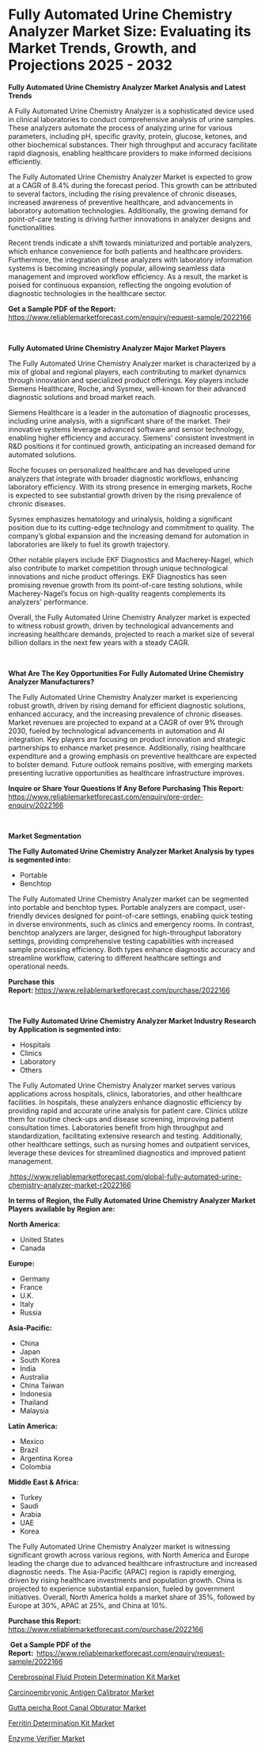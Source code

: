 <p><h1>Fully Automated Urine Chemistry Analyzer Market Size: Evaluating its Market Trends, Growth, and Projections 2025 - 2032</h1></p><p><strong>Fully Automated Urine Chemistry Analyzer Market Analysis and Latest Trends</strong></p>
<p><p>A Fully Automated Urine Chemistry Analyzer is a sophisticated device used in clinical laboratories to conduct comprehensive analysis of urine samples. These analyzers automate the process of analyzing urine for various parameters, including pH, specific gravity, protein, glucose, ketones, and other biochemical substances. Their high throughput and accuracy facilitate rapid diagnosis, enabling healthcare providers to make informed decisions efficiently.</p><p>The Fully Automated Urine Chemistry Analyzer Market is expected to grow at a CAGR of 8.4% during the forecast period. This growth can be attributed to several factors, including the rising prevalence of chronic diseases, increased awareness of preventive healthcare, and advancements in laboratory automation technologies. Additionally, the growing demand for point-of-care testing is driving further innovations in analyzer designs and functionalities.</p><p>Recent trends indicate a shift towards miniaturized and portable analyzers, which enhance convenience for both patients and healthcare providers. Furthermore, the integration of these analyzers with laboratory information systems is becoming increasingly popular, allowing seamless data management and improved workflow efficiency. As a result, the market is poised for continuous expansion, reflecting the ongoing evolution of diagnostic technologies in the healthcare sector.</p></p>
<p><strong>Get a Sample PDF of the Report:&nbsp;</strong> <a href="https://www.reliablemarketforecast.com/enquiry/request-sample/2022166?utm_campaign=950&utm_medium=2&utm_source=Github&utm_content=ia&utm_term=29032025&utm_id=fully-automated-urine-chemistry-analyzer">https://www.reliablemarketforecast.com/enquiry/request-sample/2022166</a></p>
<p>&nbsp;</p>
<p><strong>Fully Automated Urine Chemistry Analyzer Major Market Players</strong></p>
<p><p>The Fully Automated Urine Chemistry Analyzer market is characterized by a mix of global and regional players, each contributing to market dynamics through innovation and specialized product offerings. Key players include Siemens Healthcare, Roche, and Sysmex, well-known for their advanced diagnostic solutions and broad market reach.</p><p>Siemens Healthcare is a leader in the automation of diagnostic processes, including urine analysis, with a significant share of the market. Their innovative systems leverage advanced software and sensor technology, enabling higher efficiency and accuracy. Siemens' consistent investment in R&D positions it for continued growth, anticipating an increased demand for automated solutions.</p><p>Roche focuses on personalized healthcare and has developed urine analyzers that integrate with broader diagnostic workflows, enhancing laboratory efficiency. With its strong presence in emerging markets, Roche is expected to see substantial growth driven by the rising prevalence of chronic diseases.</p><p>Sysmex emphasizes hematology and urinalysis, holding a significant position due to its cutting-edge technology and commitment to quality. The company’s global expansion and the increasing demand for automation in laboratories are likely to fuel its growth trajectory.</p><p>Other notable players include EKF Diagnostics and Macherey-Nagel, which also contribute to market competition through unique technological innovations and niche product offerings. EKF Diagnostics has seen promising revenue growth from its point-of-care testing solutions, while Macherey-Nagel’s focus on high-quality reagents complements its analyzers' performance.</p><p>Overall, the Fully Automated Urine Chemistry Analyzer market is expected to witness robust growth, driven by technological advancements and increasing healthcare demands, projected to reach a market size of several billion dollars in the next few years with a steady CAGR.</p></p>
<p>&nbsp;</p>
<p><strong>What Are The Key Opportunities For Fully Automated Urine Chemistry Analyzer Manufacturers?</strong></p>
<p><p>The Fully Automated Urine Chemistry Analyzer market is experiencing robust growth, driven by rising demand for efficient diagnostic solutions, enhanced accuracy, and the increasing prevalence of chronic diseases. Market revenues are projected to expand at a CAGR of over 9% through 2030, fueled by technological advancements in automation and AI integration. Key players are focusing on product innovation and strategic partnerships to enhance market presence. Additionally, rising healthcare expenditure and a growing emphasis on preventive healthcare are expected to bolster demand. Future outlook remains positive, with emerging markets presenting lucrative opportunities as healthcare infrastructure improves.</p></p>
<p><strong>Inquire or Share Your Questions If Any Before Purchasing This Report:</strong> <a href="https://www.reliablemarketforecast.com/enquiry/pre-order-enquiry/2022166?utm_campaign=950&utm_medium=2&utm_source=Github&utm_content=ia&utm_term=29032025&utm_id=fully-automated-urine-chemistry-analyzer">https://www.reliablemarketforecast.com/enquiry/pre-order-enquiry/2022166</a></p>
<p>&nbsp;</p>
<p><strong>Market Segmentation</strong></p>
<p><strong>The Fully Automated Urine Chemistry Analyzer Market Analysis by types is segmented into:</strong></p>
<p><ul><li>Portable</li><li>Benchtop</li></ul></p>
<p><p>The Fully Automated Urine Chemistry Analyzer market can be segmented into portable and benchtop types. Portable analyzers are compact, user-friendly devices designed for point-of-care settings, enabling quick testing in diverse environments, such as clinics and emergency rooms. In contrast, benchtop analyzers are larger, designed for high-throughput laboratory settings, providing comprehensive testing capabilities with increased sample processing efficiency. Both types enhance diagnostic accuracy and streamline workflow, catering to different healthcare settings and operational needs.</p></p>
<p><strong>Purchase this Report:&nbsp;</strong><a href="https://www.reliablemarketforecast.com/purchase/2022166?utm_campaign=950&utm_medium=2&utm_source=Github&utm_content=ia&utm_term=29032025&utm_id=fully-automated-urine-chemistry-analyzer">https://www.reliablemarketforecast.com/purchase/2022166</a></p>
<p>&nbsp;</p>
<p><strong>The Fully Automated Urine Chemistry Analyzer Market Industry Research by Application is segmented into:</strong></p>
<p><ul><li>Hospitals</li><li>Clinics</li><li>Laboratory</li><li>Others</li></ul></p>
<p><p>The Fully Automated Urine Chemistry Analyzer market serves various applications across hospitals, clinics, laboratories, and other healthcare facilities. In hospitals, these analyzers enhance diagnostic efficiency by providing rapid and accurate urine analysis for patient care. Clinics utilize them for routine check-ups and disease screening, improving patient consultation times. Laboratories benefit from high throughput and standardization, facilitating extensive research and testing. Additionally, other healthcare settings, such as nursing homes and outpatient services, leverage these devices for streamlined diagnostics and improved patient management.</p></p>
<p><a href="https://www.reliablemarketforecast.com/global-fully-automated-urine-chemistry-analyzer-market-r2022166?utm_campaign=950&utm_medium=2&utm_source=Github&utm_content=ia&utm_term=29032025&utm_id=fully-automated-urine-chemistry-analyzer">&nbsp;https://www.reliablemarketforecast.com/global-fully-automated-urine-chemistry-analyzer-market-r2022166</a></p>
<p><strong>In terms of Region, the Fully Automated Urine Chemistry Analyzer Market Players available by Region are:</strong></p>
<p>
    <p> <strong> North America: </strong>
        <ul>
            <li>United States</li>
            <li>Canada</li>
        </ul>
        </p> 
    <p> <strong> Europe: </strong>
        <ul>
            <li>Germany</li>
            <li>France</li>
            <li>U.K.</li>
            <li>Italy</li>
            <li>Russia</li>
        </ul>
        </p> 
    <p> <strong> Asia-Pacific: </strong>
        <ul>
            <li>China</li>
            <li>Japan</li>
            <li>South Korea</li>
            <li>India</li>
            <li>Australia</li>
            <li>China Taiwan</li>
            <li>Indonesia</li>
            <li>Thailand</li>
            <li>Malaysia</li>
        </ul>
        </p> 
    <p> <strong> Latin America: </strong>
        <ul>
            <li>Mexico</li>
            <li>Brazil</li>
            <li>Argentina Korea</li>
            <li>Colombia</li>
        </ul>
        </p> 
    <p> <strong> Middle East & Africa: </strong>
        <ul>
            <li>Turkey</li>
            <li>Saudi</li>
            <li>Arabia</li>
            <li>UAE</li>
            <li>Korea</li>
        </ul>
    </p>
    </p>
<p><p>The Fully Automated Urine Chemistry Analyzer market is witnessing significant growth across various regions, with North America and Europe leading the charge due to advanced healthcare infrastructure and increased diagnostic needs. The Asia-Pacific (APAC) region is rapidly emerging, driven by rising healthcare investments and population growth. China is projected to experience substantial expansion, fueled by government initiatives. Overall, North America holds a market share of 35%, followed by Europe at 30%, APAC at 25%, and China at 10%.</p></p>
<p><strong>Purchase this Report: </strong><a href="https://www.reliablemarketforecast.com/purchase/2022166?utm_campaign=950&utm_medium=2&utm_source=Github&utm_content=ia&utm_term=29032025&utm_id=fully-automated-urine-chemistry-analyzer">https://www.reliablemarketforecast.com/purchase/2022166</a></p>
<p>&nbsp;<strong>Get a Sample PDF of the Report:&nbsp;&nbsp;</strong><a href="https://www.reliablemarketforecast.com/enquiry/request-sample/2022166?utm_campaign=950&utm_medium=2&utm_source=Github&utm_content=ia&utm_term=29032025&utm_id=fully-automated-urine-chemistry-analyzer">https://www.reliablemarketforecast.com/enquiry/request-sample/2022166</a></p>
<p><strong></strong></p>
<p><p><a href="https://github.com/djoeamakeh/Market-Research-Report-List-1/blob/main/cerebrospinal-fluid-protein-determination-kit-market.md?utm_campaign=950&utm_medium=2&utm_source=Github&utm_content=ia&utm_term=29032025&utm_id=fully-automated-urine-chemistry-analyzer">Cerebrospinal Fluid Protein Determination Kit Market</a></p><p><a href="https://github.com/viohlbrenksf/Market-Research-Report-List-1/blob/main/carcinoembryonic-antigen-calibrator-market.md?utm_campaign=950&utm_medium=2&utm_source=Github&utm_content=ia&utm_term=29032025&utm_id=fully-automated-urine-chemistry-analyzer">Carcinoembryonic Antigen Calibrator Market</a></p><p><a href="https://github.com/landtmman/Market-Research-Report-List-1/blob/main/gutta-percha-root-canal-obturator-market.md?utm_campaign=950&utm_medium=2&utm_source=Github&utm_content=ia&utm_term=29032025&utm_id=fully-automated-urine-chemistry-analyzer">Gutta percha Root Canal Obturator Market</a></p><p><a href="https://github.com/keehnkaesssi/Market-Research-Report-List-1/blob/main/ferritin-determination-kit-market.md?utm_campaign=950&utm_medium=2&utm_source=Github&utm_content=ia&utm_term=29032025&utm_id=fully-automated-urine-chemistry-analyzer">Ferritin Determination Kit Market</a></p><p><a href="https://github.com/tigoryemm/Market-Research-Report-List-1/blob/main/enzyme-verifier-market.md?utm_campaign=950&utm_medium=2&utm_source=Github&utm_content=ia&utm_term=29032025&utm_id=fully-automated-urine-chemistry-analyzer">Enzyme Verifier Market</a></p></p>